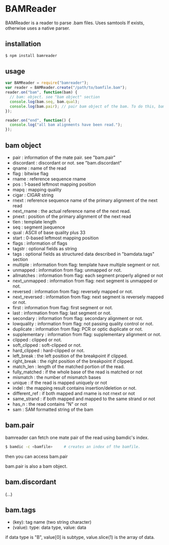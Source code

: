 BAMReader
==========
BAMReader is a reader to parse .bam files.
Uses samtools If exists, otherwise uses a native parser.

installation
----------------
```bash
$ npm install bamreader
```

usage
-------------
```js
var BAMReader = require("bamreader");
var reader = BAMReader.create("/path/to/bamfile.bam");
reader.on("bam", function(bam) {
  // bam: object. see "bam object" section
  console.log(bam.seq, bam.qual);
  console.log(bam.pair); // pair bam object of the bam. To do this, bamdic indexing is needed.
});

reader.on("end", function() {
  console.log("all bam alignments have been read.");
});
```

bam object
------------------
- pair          : information of the mate pair. see "bam.pair"
- discordant    : discordant or not. see "bam.discordant"
- qname         : name of the read
- flag          : bitwise flag
- rname         : reference sequence rname
- pos           : 1-based leftmost mapping position
- mapq          : mapping quality
- cigar         : CIGAR string
- rnext         : reference sequence name of the primary alignment of the next read
- next_rname    : the actual reference name of the next read.
- pnext         : position of the primary alignment of the next read
- tlen          : template length
- seq           : segment jsequence
- qual          : ASCII of base quality plus 33
- start         : 0-based leftmost mapping position
- flags         : information of flags
- tagstr        : optional fields as string
- tags          : optional fields as structured data described in "bamdata.tags" section
- multiple      : information from flag: template have multiple segment or not. 
- unmapped      : information from flag: unmapped or not. 
- allmatches    : information from flag: each segment properly aligned or not
- next_unmapped : information from flag: next segment is unmapped or not. 
- reversed      : information from flag: reversely mapped or not.
- next_reversed : information from flag: next segment is reversely mapped or not.
- first         : information from flag: first segment or not.
- last          : information from flag: last segment or not.
- secondary     : information from flag: secondary alignment or not.
- lowquality    : information from flag: not passing quality control or not.
- duplicate     : information from flag: PCR or optic duplicate or not.
- supplementary : information from flag: supplementary alignment or not.
- clipped       : clipped or not.
- soft_clipped  : soft-clipped or not.
- hard_clipped  : hard-clipped or not.
- left_break    : the left position of the breakpoint if clipped.
- right_break   : the right position of the breakpoint if clipped.
- match_len     : length of the matched portion of the read.
- fully_matched : if the whole base of the read is matched or not
- mismatch      : the number of mismatch bases
- unique        : if the read is mapped uniquely or not
- indel         : the mapping result contains insertion/deletion or not.
- different_ref : if both mapped and rname is not rnext or not
- same_strand   : if both mapped and mapped to the same strand or not
- has_n         : the read contains "N" or not
- sam           : SAM formatted string of the bam

bam.pair
-------------------
bamreader can fetch one mate pair of the read using bamdic's index.

```bash
$ bamdic -c <bamfile>     # creates an index of the bamfile.
```
then you can access bam.pair

bam.pair is also a bam object.

bam.discordant
-------------------
(...)
 
bam.tags
------------------
- (key): tag name (two string character)
- (value): type: data type, value: data

if data type is "B", value[0] is subtype, value.slice(1) is the array of data.
